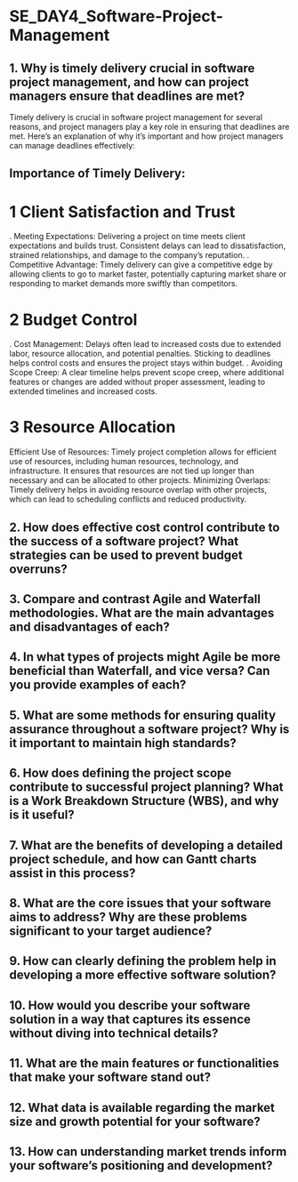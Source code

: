 # SE_DAY4_Software-Project-Management
## 1. Why is timely delivery crucial in software project management, and how can project managers ensure that deadlines are met?

Timely delivery is crucial in software project management for several reasons, and project managers play a key role in ensuring that deadlines are met. Here’s an explanation of why it’s important and how project managers can manage deadlines effectively:

## Importance of Timely Delivery:

#  1 Client Satisfaction and Trust
.  Meeting Expectations: Delivering a project on time meets client expectations and builds trust. Consistent delays can lead to dissatisfaction, strained relationships, and     damage to the company’s reputation.
.  Competitive Advantage: Timely delivery can give a competitive edge by allowing clients to go to market faster, potentially capturing market share or responding to market     demands more swiftly than competitors.

#  2  Budget Control
.  Cost Management: Delays often lead to increased costs due to extended labor, resource allocation, and potential penalties. Sticking to deadlines helps control costs and      ensures the project stays within budget.
.  Avoiding Scope Creep: A clear timeline helps prevent scope creep, where additional features or changes are added without proper assessment, leading to extended timelines     and increased costs.

#  3  Resource Allocation
Efficient Use of Resources: Timely project completion allows for efficient use of resources, including human resources, technology, and infrastructure. It ensures that resources are not tied up longer than necessary and can be allocated to other projects.
Minimizing Overlaps: Timely delivery helps in avoiding resource overlap with other projects, which can lead to scheduling conflicts and reduced productivity.




## 2. How does effective cost control contribute to the success of a software project? What strategies can be used to prevent budget overruns?
## 3. Compare and contrast Agile and Waterfall methodologies. What are the main advantages and disadvantages of each?
## 4. In what types of projects might Agile be more beneficial than Waterfall, and vice versa? Can you provide examples of each?
## 5. What are some methods for ensuring quality assurance throughout a software project? Why is it important to maintain high standards?
## 6. How does defining the project scope contribute to successful project planning? What is a Work Breakdown Structure (WBS), and why is it useful?
## 7. What are the benefits of developing a detailed project schedule, and how can Gantt charts assist in this process?
## 8. What are the core issues that your software aims to address? Why are these problems significant to your target audience?
## 9. How can clearly defining the problem help in developing a more effective software solution?
## 10. How would you describe your software solution in a way that captures its essence without diving into technical details?
## 11. What are the main features or functionalities that make your software stand out?
## 12. What data is available regarding the market size and growth potential for your software?
## 13. How can understanding market trends inform your software’s positioning and development?

